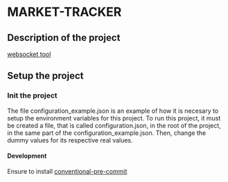 # MARKET-TRACKER

## Description of the project

[websocket tool](https://github.com/nhooyr/websocket)

## Setup the project

### Init the project

The file configuration_example.json is an example of how it is necesary to setup the environment variables for this project. To run this project, it must be created a file, that is called configuration.json, in the root of the project, in the same part of the configuration_example.json. Then, change the dummy values for its respective real values.

#### Development

Ensure to install [conventional-pre-commit](https://github.com/compilerla/conventional-pre-commit)
